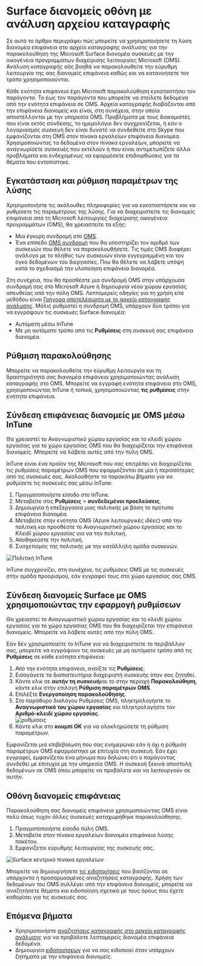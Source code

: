 <properties
    pageTitle="Παρακολούθηση της επιφάνειας διανομείς με το αρχείο καταγραφής ανάλυσης | Microsoft Azure"
    description="Χρησιμοποιήστε τη λύση διανομέα επιφάνεια για την παρακολούθηση της εύρυθμης λειτουργίας του σας διανομείς επιφάνεια και να κατανοήσετε πώς χρησιμοποιούνται."
    services="log-analytics"
    documentationCenter=""
    authors="bandersmsft"
    manager="jwhit"
    editor=""/>

<tags
    ms.service="log-analytics"
    ms.workload="na"
    ms.tgt_pltfrm="na"
    ms.devlang="na"
    ms.topic="article"
    ms.date="08/11/2016"
    ms.author="banders"/>

# <a name="monitor-surface-hubs-with-log-analytics"></a>Surface διανομείς οθόνη με ανάλυση αρχείου καταγραφής

Σε αυτό το άρθρο περιγράφει πώς μπορείτε να χρησιμοποιήσετε τη λύση διανομέα επιφάνεια στο αρχείο καταγραφής ανάλυσης για την παρακολούθηση της Microsoft Surface διανομέα συσκευές με την οικογένεια προγραμμάτων διαχείρισης λειτουργίες Microsoft (OMS). Ανάλυση καταγραφής σάς βοηθά να παρακολουθείτε την εύρυθμη λειτουργία της σας διανομείς επιφάνεια καθώς και να κατανοήσετε τον τρόπο χρησιμοποιούνται.

Κάθε ενότητα επιφάνεια έχει Microsoft παρακολούθηση εγκαταστήσει τον παράγοντα. Το έως τον παράγοντα που μπορείτε να στείλετε δεδομένα από την ενότητα επιφάνεια σε OMS. Αρχεία καταγραφής διαβάζονται από την επιφάνεια διανομείς και είναι, στη συνέχεια, στην οποία αποστέλλονται με την υπηρεσία OMS. Προβλήματα με τους διακομιστές που είναι εκτός σύνδεσης, το ημερολόγιο δεν συγχρονίζεται, ή εάν ο λογαριασμός συσκευή δεν είναι δυνατό να συνδεθείτε στο Skype που εμφανίζονται στη OMS στον πίνακα εργαλείων επιφάνεια διανομέα. Χρησιμοποιώντας τα δεδομένα στον πίνακα εργαλείων, μπορείτε να αναγνωρίσετε συσκευές που εκτελούν ή που είναι αντιμετωπίζετε άλλα προβλήματα και ενδεχομένως να εφαρμόσετε επιδιορθώσεις για τα θέματα που εντοπίστηκε.


## <a name="installing-and-configuring-the-solution"></a>Εγκατάσταση και ρύθμιση παραμέτρων της λύσης

Χρησιμοποιήστε τις ακόλουθες πληροφορίες για να εγκαταστήσετε και να ρυθμίσετε τις παραμέτρους της λύσης. Για να διαχειριστείτε τις διανομείς επιφάνεια από τη Microsoft λειτουργίες διαχείρισης οικογένεια προγραμμάτων (OMS), θα χρειαστείτε τα εξής:

- Μια έγκυρη συνδρομή στο [OMS](http://www.microsoft.com/oms).
- Ένα επίπεδο [OMS συνδρομή](https://azure.microsoft.com/pricing/details/log-analytics/) που θα υποστηρίζει τον αριθμό των συσκευών που θέλετε να παρακολουθήσετε. Τις τιμές OMS διαφέρει ανάλογα με το πλήθος των συσκευών είναι εγγεγραμμένη και τον όγκο δεδομένων του διεργασίες. Που θα θέλετε να λάβετε υπόψη κατά το σχεδιασμό την υλοποίηση επιφάνεια διανομέα.

Στη συνέχεια, που θα προσθέστε μια συνδρομή OMS στην υπάρχουσα συνδρομή σας στο Microsoft Azure ή δημιουργία νέου χώρου εργασίας απευθείας από την πύλη OMS. Λεπτομερείς οδηγίες για τη χρήση είτε μεθόδου είναι [Γρήγορα αποτελέσματα με το αρχείο καταγραφής ανάλυσης](log-analytics-get-started.md). Μόλις ρυθμιστεί η συνδρομή OMS, υπάρχουν δύο τρόποι για να εγγράψουν τις συσκευές Surface διανομέα:

- Αυτόματη μέσω InTune
- Με μη αυτόματο τρόπο από τις **Ρυθμίσεις** στη συσκευή σας επιφάνεια διανομέα.

## <a name="set-up-monitoring"></a>Ρύθμιση παρακολούθησης

Μπορείτε να παρακολουθείτε την εύρυθμη λειτουργία και τη δραστηριότητά σας διανομέα επιφάνεια χρησιμοποιώντας ανάλυση καταγραφής στο OMS. Μπορείτε να εγγραφή ενότητα επιφάνεια στο OMS, χρησιμοποιώντας InTune ή τοπικά, χρησιμοποιώντας **τις ρυθμίσεις** στην ενότητα επιφάνεια.

## <a name="connect-surface-hubs-to-oms-through-intune"></a>Σύνδεση επιφάνειας διανομείς με OMS μέσω InTune

Θα χρειαστεί το Αναγνωριστικό χώρου εργασίας και το κλειδί χώρου εργασίας για το χώρο εργασίας OMS που θα διαχειρίζεται την επιφάνεια διανομείς. Μπορείτε να λάβετε αυτές από την πύλη OMS.

InTune είναι ένα προϊόν της Microsoft που σας επιτρέπει να διαχειρίζεται τις ρυθμίσεις παραμέτρων OMS που εφαρμόζονται σε μία ή περισσότερες από τις συσκευές σας. Ακολουθήστε τα παρακάτω βήματα για να ρυθμίσετε τις συσκευές σας μέσω InTune:

1. Πραγματοποιήστε είσοδο στο InTune.
2. Μεταβείτε στις **Ρυθμίσεις** > **συνδεδεμένοι προελεύσεις**.
3. Δημιουργία ή επεξεργασία μιας πολιτικής με βάση το πρότυπο επιφάνεια διανομέα.
4. Μεταβείτε στην ενότητα OMS (Azure λειτουργικές ιδέες) από την πολιτική και προσθέστε το *Αναγνωριστικό χώρου εργασίας* και το *Κλειδί χώρου εργασίας* για να την πολιτική.
5. Αποθηκεύστε την πολιτική.
6. Συσχετισμός της πολιτικής με την κατάλληλη ομάδα συσκευών.

  ![Πολιτική InTune](./media/log-analytics-surface-hubs/intune.png)

InTune συγχρονίζει, στη συνέχεια, τις ρυθμίσεις OMS με τις συσκευές στην ομάδα προορισμού, εάν εγγραφεί τους στο χώρο εργασίας σας OMS.

## <a name="connect-surface-hubs-to-oms-using-the-settings-app"></a>Σύνδεση διανομείς Surface με OMS χρησιμοποιώντας την εφαρμογή ρυθμίσεων

Θα χρειαστεί το Αναγνωριστικό χώρου εργασίας και το κλειδί χώρου εργασίας για το χώρο εργασίας OMS που θα διαχειρίζεται την επιφάνεια διανομείς. Μπορείτε να λάβετε αυτές από την πύλη OMS.

Εάν δεν χρησιμοποιείτε το InTune για να διαχειριστείτε το περιβάλλον σας, μπορείτε να εγγράψουν τις συσκευές με μη αυτόματο τρόπο από τις **Ρυθμίσεις** σε κάθε ενότητα επιφάνεια:

1. Από την ενότητα επιφάνεια, ανοίξτε τις **Ρυθμίσεις**.
2. Εισαγάγετε τα διαπιστευτήρια διαχειριστή συσκευής όταν σας ζητηθεί.
3. Κάντε κλικ σε **αυτήν τη συσκευή**και το στην περιοχή **Παρακολούθηση**, κάντε κλικ στην επιλογή **Ρύθμιση παραμέτρων OMS**.
4. Επιλέξτε **Ενεργοποίηση παρακολούθησης**.
6. Στο παράθυρο διαλόγου Ρυθμίσεις OMS, πληκτρολογήστε το **Αναγνωριστικό του χώρου εργασίας** και πληκτρολογήστε τον **Αριθμό-κλειδί χώρου εργασίας**.  
  ![ρυθμίσεις](./media/log-analytics-surface-hubs/settings.png)
7. Κάντε κλικ στο **κουμπί OK** για να ολοκληρώσετε τη ρύθμιση παραμέτρων.

Εμφανίζεται μια επιβεβαίωση που σας ενημερώνει εάν ή όχι η ρύθμιση παραμέτρων OMS εφαρμόστηκε με επιτυχία στη συσκευή. Εάν έχει εγγραφεί, εμφανίζεται ένα μήνυμα που δηλώνει ότι ο παράγοντας συνδεθεί με επιτυχία με την υπηρεσία OMS. Η συσκευή ξεκινά αποστολή δεδομένων σε OMS όπου μπορείτε να προβάλετε και να λειτουργούν σε αυτήν.

## <a name="monitor-surface-hubs"></a>Οθόνη διανομείς επιφάνειας

Παρακολούθηση σας διανομείς επιφάνεια χρησιμοποιώντας OMS είναι πολύ όπως τυχόν άλλες συσκευές καταχωρήθηκε παρακολούθησης.

1. Πραγματοποιήστε είσοδο πύλη OMS.
2. Μεταβείτε στον πίνακα εργαλείων διανομέα επιφάνεια λύσης πακέτου.
3. Εμφανίζεται εύρυθμης λειτουργίας της συσκευής σας.

  ![Surface κεντρικό πίνακα εργαλείων](./media/log-analytics-surface-hubs/surface-hub-dashboard.png)

Μπορείτε να δημιουργήσετε [τις ειδοποιήσεις](log-analytics-alerts.md) που βασίζονται σε υπάρχοντα ή προσαρμοσμένες αναζητήσεις καταγραφής. Χρήση των δεδομένων του OMS συλλέγει από την επιφάνεια διανομείς, μπορείτε να αναζητήσετε θέματα και ειδοποίηση σχετικά με τους όρους που έχετε καθορίσει για τις συσκευές σας.


## <a name="next-steps"></a>Επόμενα βήματα

- Χρησιμοποιήστε [αναζητήσεις καταγραφής στο αρχείο καταγραφής ανάλυσης](log-analytics-log-searches.md) για να προβάλετε λεπτομερείς διανομέα επιφάνεια δεδομένα.
- Δημιουργία [ειδοποιήσεων](log-analytics-alerts.md) για να σας ειδοποιεί όταν υπάρχουν ζητήματα με την επιφάνεια διανομείς.
